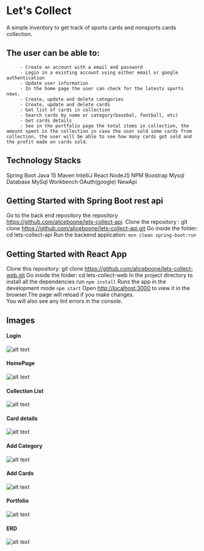 
# Let's Collect 

A simple inventory to get track of sports cards and nonsports cards collection. 

## The user can be able to:

         - Create an account with a email and password
         - Login in a existing account using either email or google authentication
         - Update user information
         - In the home page the user can check for the latests sports news.
         - Create, update and delete categories
         - Create, update and delete cards
         - Get list of cards in collection 
         - Search cards by name or category(basebal, football, etc)
         - Get cards details
         - See in the portfolio page the total items in collection, the amount spent in the collection in case the user sold some cards from collection, the user will be able to see how many cards got sold and the profit made on cards sold.
 
## Technology Stacks
  Spring Boot
  Java 15
  Maven 
  IntelliJ 
  React
  NodeJS 
  NPM 
  Boostrap
  Mysql Database
  MySql Workbench
  OAuth(google)
  NewApi
  
## Getting Started with Spring Boot rest api
  Go to the back end repository the repository https://github.com/aliceboone/lets-collect-api.
  Clone the repository : git clone https://github.com/aliceboone/lets-collect-api.git
  Go inside the folder: cd lets-collect-api
  Run the backend application: `mvn clean spring-boot:run`
  
## Getting Started with  React App
  Clone this repository: git clone https://github.com/aliceboone/lets-collect-web.git
  Go inside the folder: cd lets-collect-web
  In the project directory to install all the dependencies run `npm install` 
  Runs the app in the development mode `npm start`
  Open [http://localhost:3000](http://localhost:3000) to view it in the browser.The page will reload if you make changes.\
You will also see any lint errors in the console.

## Images

#### Login

![alt text](https://i.ibb.co/mz0NH84/Screen-Shot-2021-02-17-at-4-50-29-PM.png)

#### HomePage

![alt text](https://i.ibb.co/m0h2FRF/Screen-Shot-2021-02-17-at-4-37-18-PM.png)

#### Collection List

![alt text](https://i.ibb.co/hyT3spL/Screen-Shot-2021-02-17-at-4-37-48-PM.png)

#### Card details

![alt text](https://i.ibb.co/nfxnt8H/Screen-Shot-2021-02-17-at-4-38-28-PM.png)

#### Add Category

![alt text](https://i.ibb.co/Tbxsskj/Screen-Shot-2021-02-17-at-4-39-13-PM.png)

#### Add Cards
![alt text](https://i.ibb.co/6rKZ23J/Screen-Shot-2021-02-17-at-4-38-58-PM.png)

#### Portfolio

![alt text](https://i.ibb.co/C07d43T/Screen-Shot-2021-02-17-at-4-39-25-PM.png)

#### ERD

![alt text](https://i.ibb.co/hWKh2yP/let-s-collect-ERD.png)



